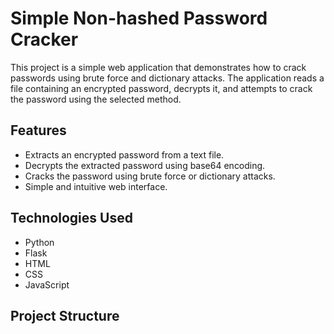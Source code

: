 # Simple Non-hashed Password Cracker

This project is a simple web application that demonstrates how to crack passwords using brute force and dictionary attacks. The application reads a file containing an encrypted password, decrypts it, and attempts to crack the password using the selected method.

## Features

- Extracts an encrypted password from a text file.
- Decrypts the extracted password using base64 encoding.
- Cracks the password using brute force or dictionary attacks.
- Simple and intuitive web interface.

## Technologies Used

- Python
- Flask
- HTML
- CSS
- JavaScript

## Project Structure

